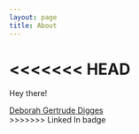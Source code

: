 ```yaml
---
layout: page
title: About
---
```


<<<<<<< HEAD
=======
<p class="message">
  Hey there!
</p>

<script type="text/javascript" src="https://platform.linkedin.com/badges/js/profile.js" async defer></script>

<div class="LI-profile-badge"  data-version="v1" data-size="medium" data-locale="en_US" data-type="vertical" data-theme="light" data-vanity="deborahdigges"><a class="LI-simple-link" href='https://in.linkedin.com/in/deborahdigges?trk=profile-badge'>Deborah Gertrude Digges</a></div>
>>>>>>> Linked In badge
